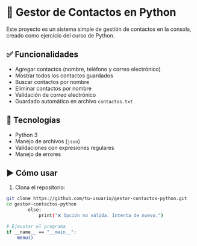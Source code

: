 # 📇 Gestor de Contactos en Python

Este proyecto es un sistema simple de gestión de contactos en la consola, creado como ejercicio del curso de Python.

## ✅ Funcionalidades

- Agregar contactos (nombre, teléfono y correo electrónico)
- Mostrar todos los contactos guardados
- Buscar contactos por nombre
- Eliminar contactos por nombre
- Validación de correo electrónico
- Guardado automático en archivo `contactos.txt`

## 🧠 Tecnologías

- Python 3
- Manejo de archivos (`json`)
- Validaciones con expresiones regulares
- Manejo de errores

## ▶️ Cómo usar

1. Clona el repositorio:

```bash
git clone https://github.com/tu-usuario/gestor-contactos-python.git
cd gestor-contactos-python
        else:
            print("❌ Opción no válida. Intenta de nuevo.")

# Ejecutar el programa
if __name__ == "__main__":
    menu()

